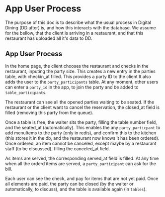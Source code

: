 # App User Process #

The purpose of this doc is to describe what the usual process in Digital Dining (DD after) is, and how this interacts with the database.
We assume for the bellow, that the client is arriving in a restaurant, and that this restaurant has uploaded all it's data to DD.

## App User Process ##

In the home page, the client chooses the restaurant and checks in the restaurant, inputing the party size.
This creates a new entry in the parties table, with checkin_at filled.
This provides a party ID to the client
It also adds the user to the `party_participants` table. At any moment, other users can enter a `party_id` in the app, to join the party and be added to `table_participants`.

The restaurant can see all the opened parties waiting to be seated.
If the restaurant or the client want to cancel the reservation, the closed_at field is filled (removing this party from the queue).

Once a table is free, the waiter sits the party, filling the table number field, and the seated_at (automatically).
This enables the any `party_particpant` to add menuItems to the party (only in redis), and confirm this to the kitchen (this stores it in the db, and the restaurant now knows it has been ordered).
Once ordered, an item cannot be canceled, except maybe by a restaurant staff (to be discussed), filling the canceled_at field.

As items are served, the corresponding served_at field is filled.
At any time when all the orderd items are served, a `party_participant` can ask for the bill.

Each user can see the check, and pay for items that are not yet paid.
Once all elements are paid, the party can be closed (by the waiter or automatically, to discuss), and the table is available again (in `tables`).
